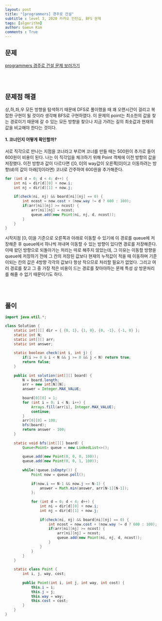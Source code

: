 ```yaml
---
layout: post
title: "[programmers] 경주로 건설"
subtitle : level 3, 2020 카카오 인턴십, BFS 문제
tags: [algorithm]
author: Gaeun Kim
comments : True
---
```


<h2>문제</h2>

[programmers 경주로 건설 문제 보러가기](https://programmers.co.kr/learn/courses/30/lessons/67259)

<br><br>

<h2>문제점 해결</h2>

상,하,좌,우 모든 방향을 탐색하기 때문에 DFS로 풀이했을 때 꽤 오랜시간이 걸리고 복잡한 구현이 될 것이라 생각해 BFS로 구현하였다. 이 문제의 point는 최소한의 값을 찾는 경로이기 때문에 갈 수 있는 모든 방향을 찾으나 지금 가려는 길의 최솟값과 현재의 값을 비교해야 한다는 것이다.

#### 1. 코너인지 어떻게 확인할까?

서로 직각으로 만나는 지점을 코너라고 부르며 코너를 만들 때는 500원이 추가로 들어 600원이 비용이 된다. 나는 이 직각임을 체크하기 위해 Point 객체에 이전 방향의 값을 저장했다. 이전 방향과 값이 다르다면 ([0, 0]의 way값이 오른쪽[0]이고 이동하려는 방향(d)의 값이 아래[1]이라면) 코너로 간주하여 600원을 추가해준다.

```java
for (int d = 0; d < 4; d++) {
    int ni = dir[d][0] + now.i;
	int nj = dir[d][1] + now.j;
				
	if(check(ni, nj) && board[ni][nj] == 0) {
		int ncost = now.cost + (now.way != d ? 600 : 100);
		if(arr[ni][nj] >= ncost) {
			arr[ni][nj] = ncost;
			queue.add(new Point(ni, nj, d, ncost));
		}
	}
}
```

시작지점 [0, 0]을 기준으로 오른쪽과 아래로 이동할 수 있기에 이 경로를 queue에 저장해준 후 queue에서 하나씩 꺼내며 이동할 수 있는 방향이 있다면 경로를 저장해준다. 이때 왔던 방향으로 되돌아가는 처리는 따로 해주지 않았는데, 그 이유는 이동할 방향을 queue에 저장하기 전에 그 칸의 저장된 값보다 현재의 누적값이 적을 때 이동하며 기준이되는 칸의 값은 4방향 각각의 값보다 항상 작으므로 처리할 필요가 없었다. 그리고 여러 경로를 찾고 그 중 가장 적은 비용이 드는 경로를 찾아야하는 문제 특성 상 방문처리를 해줄 수 없기 때문이기도 하다.

<br><br>

<h2>풀이</h2>

```java
import java.util.*;

class Solution {
	static int[][] dir = { {0, 1}, {1, 0}, {0, -1}, {-1, 0} };
	static int N;
	static int[][] arr;
	static int answer;
	
	static boolean check(int i, int j) {
		if(i >= 0 & i < N && j >= 0 && j < N) return true;
		return false;
	}
	
	public int solution(int[][] board) {
		N = board.length;
		arr = new int[N][N];
		answer = Integer.MAX_VALUE;
		
		board[0][0] = 1;
		for (int i = 0; i < N; i++) {
			Arrays.fill(arr[i], Integer.MAX_VALUE);
			continue;
		}
		arr[0][0] = 100;
		bfs(board);
		return answer - 100;
	}
	
	static void bfs(int[][] board) {
		Queue<Point> queue = new LinkedList<>();
		
		queue.add(new Point(0, 0, 0, 100));
		queue.add(new Point(0, 0, 1, 100));
		
		while(!queue.isEmpty()) {
			Point now = queue.poll();
			
			if(now.i == N-1 && now.j == N-1) {
				answer = Math.min(answer, arr[N-1][N-1]);
			};
			
			for (int d = 0; d < 4; d++) {
				int ni = dir[d][0] + now.i;
				int nj = dir[d][1] + now.j;
				
				if(check(ni, nj) && board[ni][nj] == 0) {
					int ncost = now.cost + (now.way != d ? 600 : 100);
					if(arr[ni][nj] >= ncost) {
						arr[ni][nj] = ncost;
						queue.add(new Point(ni, nj, d, ncost));
					}
				}
			}
		}
	}
	
	static class Point {
		int i, j, way, cost;
		
		public Point(int i, int j, int way, int cost) {
			this.i = i;
			this.j = j;
			this.way = way;
			this.cost = cost;
		}
	}
}
```
